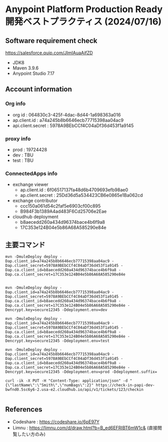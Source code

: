 # Anypoint Platform Production Ready 開発ベストプラクティス (2024/07/16)

## Software requirement check
https://salesforce.quip.com/JImIAuaAifZD

* JDK8
* Maven 3.9.6
* Anypoint Studio 7.17

## Account information
### Org info
* org id : 064830c3-425f-4dac-8d44-1a698363a016
* ap.client.id : a74a245b8b6646ecb77715398aa04ac9
* api.client.secret : 5978A9BEbCCf4C04aDf36d453f1a9145

### proxy info
* prod : 19724428
* dev : TBU
* test : TBU

### ConnectedApps info
* exchange viewer 
  * ap.client.id : 6f06517137fa48d6b4709693efb98ae0
  * ap.client.secret : 25Dd36d5a534423CB6e0865e1Ba062cd
* exchange contributor
  * ccc150a061d54c2faf5e6903cf00c895
  * B984F3b1389A4ad483F6Cd25706e2Eae
* cloudhub deployment
  * b8aecedd260a434d96374bace4b6f9a8
  * 17C353e124B04e5b86A68A585290e84e

## 主要コマンド
```
mvn -DmuleDeploy deploy -Dap.client_id=a74a245b8b6646ecb77715398aa04ac9 -Dap.client_secret=5978A9BEbCCf4C04aDf36d453f1a9145 -Dap.ca.client_id=b8aecedd260a434d96374bace4b6f9a8 -Dap.ca.client_secret=17C353e124B04e5b86A68A585290e84e


mvn -DmuleDeploy deploy -Dap.client_id=a74a245b8b6646ecb77715398aa04ac9 -Dap.client_secret=5978A9BEbCCf4C04aDf36d453f1a9145 -Dap.ca.client_id=b8aecedd260a434d96374bace4b6f9a8 -Dap.ca.client_secret=17C353e124B04e5b86A68A585290e84e -Dencrypt.key=secure12345 -Ddeployment.env=dev

mvn -DmuleDeploy deploy -Dap.client_id=a74a245b8b6646ecb77715398aa04ac9 -Dap.client_secret=5978A9BEbCCf4C04aDf36d453f1a9145 -Dap.ca.client_id=b8aecedd260a434d96374bace4b6f9a8 -Dap.ca.client_secret=17C353e124B04e5b86A68A585290e84e -Dencrypt.key=secure12345 -Ddeployment.env=test

mvn -DmuleDeploy deploy -Dap.client_id=a74a245b8b6646ecb77715398aa04ac9 -Dap.client_secret=5978A9BEbCCf4C04aDf36d453f1a9145 -Dap.ca.client_id=b8aecedd260a434d96374bace4b6f9a8 -Dap.ca.client_secret=17C353e124B04e5b86A68A585290e84e -Dencrypt.key=secure12345 -Ddeployment.env=prod -Ddeployment.suffix=

curl -ik -X PUT -H "Content-Type: application/json" -d "{\"lastName\":\"Smith\",\"numBags\":2}" https://check-in-papi-dev-bwfnd0.5sc6y6-2.usa-e2.cloudhub.io/api/v1/tickets/123/checkin


```

## References
* Codeshare : https://codeshare.io/6pE97Y
* Limnu : https://limnu.com/d/draw.html?b=B_ed6EFRIBT6mW1c& (直接閲覧したい方のみ)
